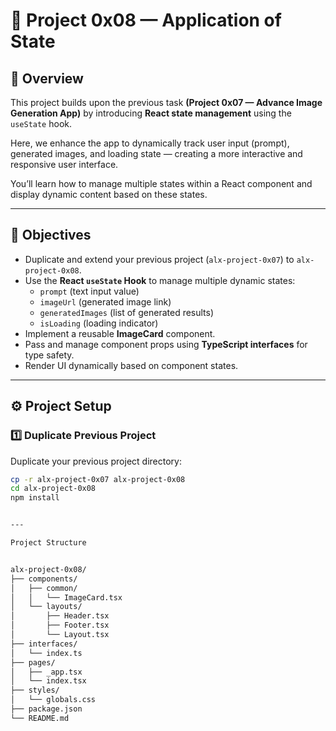 # 🧩 Project 0x08 — Application of State

## 📘 Overview

This project builds upon the previous task **(Project 0x07 — Advance Image Generation App)** by introducing **React state management** using the `useState` hook.  

Here, we enhance the app to dynamically track user input (prompt), generated images, and loading state — creating a more interactive and responsive user interface.

You’ll learn how to manage multiple states within a React component and display dynamic content based on these states.

---

## 🎯 Objectives

- Duplicate and extend your previous project (`alx-project-0x07`) to `alx-project-0x08`.  
- Use the **React `useState` Hook** to manage multiple dynamic states:
  - `prompt` (text input value)
  - `imageUrl` (generated image link)
  - `generatedImages` (list of generated results)
  - `isLoading` (loading indicator)
- Implement a reusable **ImageCard** component.
- Pass and manage component props using **TypeScript interfaces** for type safety.
- Render UI dynamically based on component states.

---

## ⚙️ Project Setup

### 1️⃣ Duplicate Previous Project

Duplicate your previous project directory:

```bash
cp -r alx-project-0x07 alx-project-0x08
cd alx-project-0x08
npm install


---

Project Structure


alx-project-0x08/
├── components/
│   ├── common/
│   │   └── ImageCard.tsx
│   └── layouts/
│       ├── Header.tsx
│       ├── Footer.tsx
│       └── Layout.tsx
├── interfaces/
│   └── index.ts
├── pages/
│   ├── _app.tsx
│   └── index.tsx
├── styles/
│   └── globals.css
├── package.json
└── README.md
